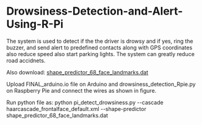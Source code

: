 # Drowsiness-Detection-and-Alert-Using-R-Pi

The system is used to detect if the the driver is drowsy and if yes, ring the buzzer, and send alert to predefined contacts along with GPS coordinates also reduce speed also start parking lights.
The system can greatly reduce road accidnets.


Also download: [shape_predictor_68_face_landmarks.dat](https://github.com/davisking/dlib-models/blob/master/shape_predictor_68_face_landmarks.dat.bz2)


Upload FINAL_arduino.io file on Arduino and drowsiness_detection_Rpie.py on Raspberry Pie and connect the wires as shown in figure.

Run python file as: python pi_detect_drowsiness.py --cascade haarcascade_frontalface_default.xml --shape-predictor shape_predictor_68_face_landmarks.dat
